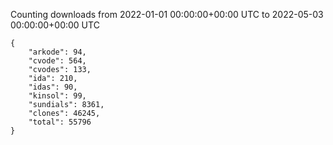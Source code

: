 
Counting downloads from 2022-01-01 00:00:00+00:00 UTC to 2022-05-03 00:00:00+00:00 UTC

```
{
    "arkode": 94,
    "cvode": 564,
    "cvodes": 133,
    "ida": 210,
    "idas": 90,
    "kinsol": 99,
    "sundials": 8361,
    "clones": 46245,
    "total": 55796
}
```
